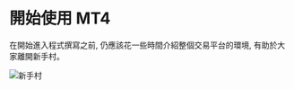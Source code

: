 # 開始使用 MT4
在開始進入程式撰寫之前, 仍應該花一些時間介紹整個交易平台的環境, 有助於大家離開新手村。

![新手村](http://www.jobdogame.com/personal/workphoto/20090717090538%E6%96%B0%E6%89%8B%E6%9D%91%E7%89%87%E5%8C%BA%E4%B8%8A%E8%89%B2.jpg)
